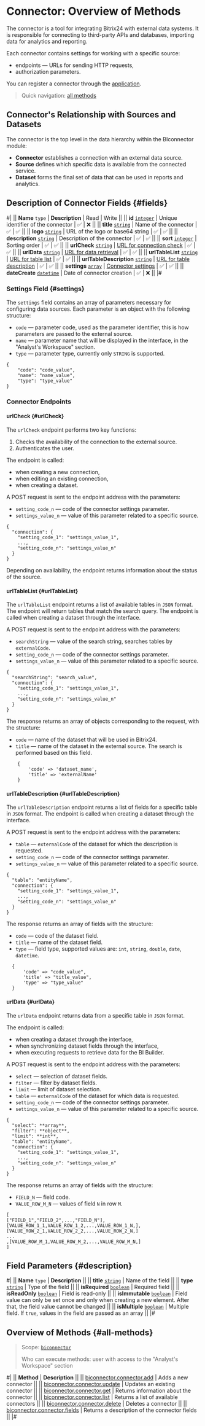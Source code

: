 # Connector: Overview of Methods

The connector is a tool for integrating Bitrix24 with external data systems. It is responsible for connecting to third-party APIs and databases, importing data for analytics and reporting.

Each connector contains settings for working with a specific source:
- endpoints — URLs for sending HTTP requests,
- authorization parameters.

You can register a connector through the [application](../../app-installation/index.md).

> Quick navigation: [all methods](#all-methods) 

## Connector's Relationship with Sources and Datasets

The connector is the top level in the data hierarchy within the BIconnector module:
- **Connector** establishes a connection with an external data source.
- **Source** defines which specific data is available from the connected service.
- **Dataset** forms the final set of data that can be used in reports and analytics.

## Description of Connector Fields {#fields}

#|
|| **Name**
`type` | **Description** | Read | Write ||
|| **id**
[`integer`](../../data-types.md) | Unique identifier of the connector | ✅ | ❌ ||
|| **title**
[`string`](../../data-types.md) | Name of the connector | ✅ | ✅ ||
|| **logo**
[`string`](../../data-types.md) | URL of the logo or base64 string | ✅ | ✅ ||
|| **description**
[`string`](../../data-types.md) | Description of the connector | ✅ | ✅ ||
|| **sort**
[`integer`](../../data-types.md) | Sorting order | ✅ | ✅ ||
|| **urlCheck**
[`string`](../../data-types.md) | [URL for connection check](#urlCheck) | ✅ | ✅ ||
|| **urlData**
[`string`](../../data-types.md) | [URL for data retrieval](#urlData) | ✅ | ✅ ||
|| **urlTableList**
[`string`](../../data-types.md) | [URL for table list](#urlTableList) | ✅ | ✅ ||
|| **urlTableDescription**
[`string`](../../data-types.md) | [URL for table description](#urlTableDescription) | ✅ | ✅ ||
|| **settings**
[`array`](../../data-types.md) | [Connector settings](#settings) | ✅ | ✅ ||
|| **dateCreate**
[`datetime`](../../data-types.md) | Date of connector creation | ✅ | ❌ ||
|#

### Settings Field {#settings}

The `settings` field contains an array of parameters necessary for configuring data sources. Each parameter is an object with the following structure:

- `code` — parameter code, used as the parameter identifier, this is how parameters are passed to the external source.
- `name` — parameter name that will be displayed in the interface, in the "Analyst's Workspace" section.
- `type` — parameter type, currently only `STRING` is supported.

```
{
    "code": "code_value",
    "name": "name_value",
    "type": "type_value"
}
```

### Connector Endpoints

#### urlCheck {#urlCheck}

The `urlCheck` endpoint performs two key functions:

1. Checks the availability of the connection to the external source.
2. Authenticates the user.

The endpoint is called:

- when creating a new connection,
- when editing an existing connection,
- when creating a dataset.

A POST request is sent to the endpoint address with the parameters:

- `setting_code_n` — code of the connector settings parameter.
- `settings_value_n` — value of this parameter related to a specific source.

```
{
  "connection": {
    "setting_code_1": "settings_value_1",
    ...,
    "setting_code_n": "settings_value_n"
  }
}
```

Depending on availability, the endpoint returns information about the status of the source.

#### urlTableList {#urlTableList}

The `urlTableList` endpoint returns a list of available tables in `JSON` format. The endpoint will return tables that match the search query. The endpoint is called when creating a dataset through the interface.

A POST request is sent to the endpoint address with the parameters:

- `searchString` — value of the search string, searches tables by `externalCode`.
- `setting_code_n` — code of the connector settings parameter.
- `settings_value_n` — value of this parameter related to a specific source.

```
{
  "searchString": "search_value",
  "connection": {
    "setting_code_1": "settings_value_1",
    ...,
    "setting_code_n": "settings_value_n"
  }
}
```

The response returns an array of objects corresponding to the request, with the structure:

- `code` — name of the dataset that will be used in Bitrix24.
- `title` — name of the dataset in the external source. The search is performed based on this field.

```
	{
	    'code' => 'dataset_name',
	    'title' => 'externalName'
	}
```

#### urlTableDescription {#urlTableDescription}

The `urlTableDescription` endpoint returns a list of fields for a specific table in `JSON` format. The endpoint is called when creating a dataset through the interface.

A POST request is sent to the endpoint address with the parameters:

- `table` — `externalCode` of the dataset for which the description is requested.
- `setting_code_n` — code of the connector settings parameter.
- `settings_value_n` — value of this parameter related to a specific source.

```
{
  "table": "entityName",
  "connection": {
    "setting_code_1": "settings_value_1",
    ...,
    "setting_code_n": "settings_value_n"
  }
}
```

The response returns an array of fields with the structure:
- `code` — code of the dataset field.
- `title` — name of the dataset field.
- `type` — field type, supported values are: `int`, `string`, `double`, `date`, `datetime`.

```
  {
      'code' => "code_value",
      'title' => "title_value",
      'type' => "type_value"
  }
```

#### urlData {#urlData}

The `urlData` endpoint returns data from a specific table in `JSON` format.

The endpoint is called:
- when creating a dataset through the interface,
- when synchronizing dataset fields through the interface,
- when executing requests to retrieve data for the BI Builder.

A POST request is sent to the endpoint address with the parameters:

- `select` — selection of dataset fields.
- `filter` — filter by dataset fields.
- `limit` — limit of dataset selection.
- `table` — `externalCode` of the dataset for which data is requested.
- `setting_code_n` — code of the connector settings parameter.
- `settings_value_n` — value of this parameter related to a specific source.

```
{
  "select": **array**,
  "filter": **object**,
  "limit": **int**,
  "table": "entityName",
  "connection": {
    "setting_code_1": "settings_value_1",
    ...,
    "setting_code_n": "settings_value_n"
  }
}
```

The response returns an array of fields with the structure:

- `FIELD_N` — field code.
- `VALUE_ROW_M_N` — values of field `N` in row `M`.

```
[
["FIELD_1","FIELD_2",...,"FIELD_N"],
[VALUE_ROW_1_1,VALUE_ROW_1_2,...,VALUE_ROW_1_N,],
[VALUE_ROW_2_1,VALUE_ROW_2_2,...,VALUE_ROW_2_N,]
...
,[VALUE_ROW_M_1,VALUE_ROW_M_2,...,VALUE_ROW_M_N,]
]
```

## Field Parameters {#description}

#|
|| **Name**
`type` | **Description** ||
|| **title**
[`string`](../../data-types.md) | Name of the field ||
|| **type**
[`string`](../../data-types.md) | Type of the field ||
|| **isRequired**
[`boolean`](../../data-types.md) | Required field ||
|| **isReadOnly**
[`boolean`](../../data-types.md) | Field is read-only ||
|| **isImmutable**
[`boolean`](../../data-types.md) | Field value can only be set once and only when creating a new element. After that, the field value cannot be changed ||
|| **isMultiple**
[`boolean`](../../data-types.md) | Multiple field. If `true`, values in the field are passed as an array ||
|#

## Overview of Methods {#all-methods}

> Scope: [`biconnector`](../../scopes/permissions.md)
>
> Who can execute methods: user with access to the "Analyst's Workspace" section

#|
|| **Method** | **Description** ||
|| [biconnector.connector.add](./biconnector-connector-add.md) | Adds a new connector ||
|| [biconnector.connector.update](./biconnector-connector-update.md) | Updates an existing connector ||
|| [biconnector.connector.get](./biconnector-connector-get.md) | Returns information about the connector ||
|| [biconnector.connector.list](./biconnector-connector-list.md) | Returns a list of available connectors ||
|| [biconnector.connector.delete](./biconnector-connector-delete.md) | Deletes a connector ||
|| [biconnector.connector.fields](./biconnector-connector-fields.md) | Returns a description of the connector fields ||
|#